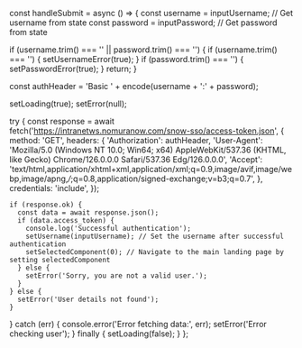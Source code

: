 const handleSubmit = async () => {
  const username = inputUsername;  // Get username from state
  const password = inputPassword;  // Get password from state

  if (username.trim() === '' || password.trim() === '') {
    if (username.trim() === '') {
      setUsernameError(true);
    }
    if (password.trim() === '') {
      setPasswordError(true);
    }
    return;
  }

  const authHeader = 'Basic ' + encode(username + ':' + password);

  setLoading(true);
  setError(null);

  try {
    const response = await fetch('https://intranetws.nomuranow.com/snow-sso/access-token.json', {
      method: 'GET',
      headers: {
        'Authorization': authHeader,
        'User-Agent': 'Mozilla/5.0 (Windows NT 10.0; Win64; x64) AppleWebKit/537.36 (KHTML, like Gecko) Chrome/126.0.0.0 Safari/537.36 Edg/126.0.0.0',
        'Accept': 'text/html,application/xhtml+xml,application/xml;q=0.9,image/avif,image/webp,image/apng,*/*;q=0.8,application/signed-exchange;v=b3;q=0.7',
      },
      credentials: 'include',
    });

    if (response.ok) {
      const data = await response.json();
      if (data.access_token) {
        console.log('Successful authentication');
        setUsername(inputUsername); // Set the username after successful authentication
        setSelectedComponent(0); // Navigate to the main landing page by setting selectedComponent
      } else {
        setError('Sorry, you are not a valid user.');
      }
    } else {
      setError('User details not found');
    }
  } catch (err) {
    console.error('Error fetching data:', err);
    setError('Error checking user');
  } finally {
    setLoading(false);
  }
};
